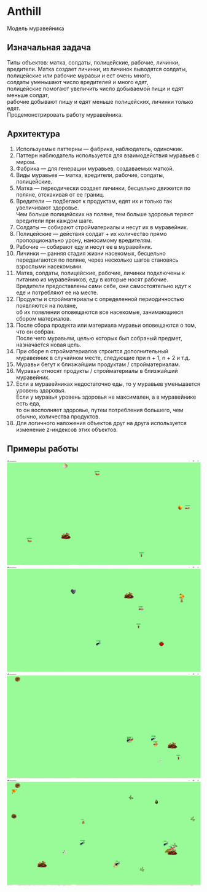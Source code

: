 # Anthill
Модель муравейника

## Изначальная задача
Типы объектов: матка, солдаты, полицейские, рабочие, личинки, вредители. 
Матка создает личинки, из личинок выводятся солдаты, полицейские или рабочие муравьи и ест очень много,  
солдаты уменьшают число вредителей и много едят,  
полицейские помогают увеличить число добываемой пищи и едят меньше солдат,  
рабочие добывают пищу и едят меньше полицейских, личинки только едят.  
Продемонстрировать работу муравейника.

## Архитектура
1. Используемые паттерны — фабрика, наблюдатель, одиночкик.
2. Паттерн наблюдатель используется для взаимодействия муравьев с миром.
3. Фабрика — для генерации муравьев, создаваемых маткой.
4. Виды муравьев — матка, вредители, рабочие, солдаты, полицейские.
5. Матка — переодически создает личинки, бесцельно движется по поляне, отскакивая от ее границ.
6. Вредители — подбегают к продуктам, едят их и только так увеличивают здоровье.  
   Чем больше полицейских на поляне, тем больше здоровья теряют вредители при каждом шаге. 
7. Солдаты — собирают стройматериалы и несут их в муравейник.
8. Полицейские — действия солдат + их количество прямо пропорционально урону, наносимому вредителям.
9. Рабочие — собирают еду и несут ее в муравейник.
10. Личинки — ранняя стадия жизни насекомых, бесцельно передвигаются по поляне, через несколько шагов становясь взрослыми насекомыми.
11. Матка, солдаты, полицейские, рабочие, личинки подключены к питанию из муравейников, еду в которые носят рабочие.  
   Вредители предоставлены сами себе, они самостоятельно идут к еде и потребляют ее на месте.
12. Продукты и стройматериалы с определенной периодичностью появляются на поляне,  
   об их появлении оповещаются все насекомые, занимающиеся сбором материалов.
13. После сбора продукта или материала муравьи оповещаются о том, что он собран.  
    После чего муравьям, целью которых был собраный предмет, назначается новая цель.
14. При сборе n стройматериалов строится дополнительный муравейник в случайном месте, следующие при n + 1, n + 2 и т.д.
15. Муравьи бегут к близжайшим продуктам / стройматериалам.
16. Муравьи относят продукты / стройматериалы в близжайший муравейник.
17. Если в муравейниках недостаточно еды, то у муравьев уменьшается уровень здоровья.  
    Если у муравья уровень здоровья не максимален, а в муравейнике есть еда,   
    то он восполняет здоровье, путем потребления большего, чем обычно, количества продуктов.
19. Для логичного наложения объектов друг на друга используется изменение z-индексов этих объектов.

## Примеры работы

![что-то пошло не так :(](Screenshot_1.png "Пример 1")
![что-то пошло не так :(](Screenshot_2.png "Пример 1")
![что-то пошло не так :(](Screenshot_3.png "Пример 1")
![что-то пошло не так :(](Screenshot_4.png "Пример 1")
